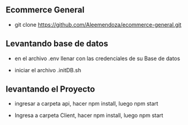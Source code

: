 
## Ecommerce General

- git clone https://github.com/Aleemendoza/ecommerce-general.git


## Levantando base de datos 

- en el archivo .env llenar con las credenciales de su Base de datos

- iniciar el archivo .initDB.sh
  

## levantando el Proyecto


- ingresar a carpeta api, hacer npm install, luego npm start

- Ingresa a carpeta Client, hacer npm install, luego npm start

